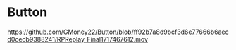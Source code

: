 # Button

https://github.com/GMoney22/Button/blob/ff92b7a8d9bcf3d6e77666b6aecd0cecb9388241/RPReplay_Final1717467612.mov

